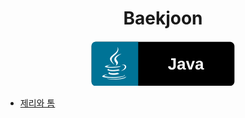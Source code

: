 <div align="center">
  <h1>Baekjoon</h1>
  <img src="https://github.com/Kim-SuBin/Kim-SuBin/blob/master/svg/dev/languages/java.svg" alt="자바" />

</div>

- [제리와 톰](./solve_01.java)
